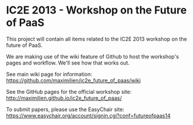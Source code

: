 IC2E 2013 - Workshop on the Future of PaaS
==========================================

This project will contain all items related to the IC2E 2013 workshop on the future of PaaS.

We are making use of the wiki feature of Github to host the workshop's pages and workflow.  We'll see how that works out.

See main wiki page for information: https://github.com/maximilien/ic2e_future_of_paas/wiki

See the GitHub pages for the official workshop site: http://maximilien.github.io/ic2e_future_of_paas/

To submit papers, please use the EasyChair site: https://www.easychair.org/account/signin.cgi?conf=futureofpaas14
